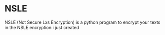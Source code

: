 # NSLE
NSLE (Not Secure Lxs Encryption) is a python program to encrypt your texts in the NSLE encryption i just created
